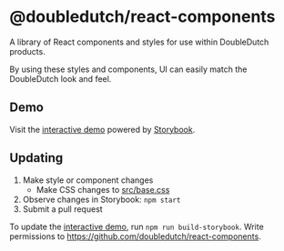 # @doubledutch/react-components

A library of React components and styles for use within DoubleDutch products.

By using these styles and components, UI can easily match the DoubleDutch look and feel.

## Demo

Visit the [interactive demo][interactive-demo] powered by
[Storybook](https://storybook.js.org/).

## Updating

1. Make style or component changes
   - Make CSS changes to [src/base.css](./src/base.css)
2. Observe changes in Storybook: `npm start`   
3. Submit a pull request

To update the [interactive demo][interactive-demo], run `npm run build-storybook`. Write permissions
to https://github.com/doubledutch/react-components.

[interactive-demo]: https://doubledutch.github.io/react-components
